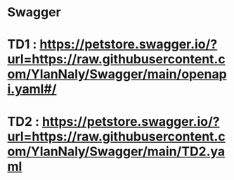 # Swagger
# TD1 : https://petstore.swagger.io/?url=https://raw.githubusercontent.com/YlanNaly/Swagger/main/openapi.yaml#/
# TD2 : https://petstore.swagger.io/?url=https://raw.githubusercontent.com/YlanNaly/Swagger/main/TD2.yaml
